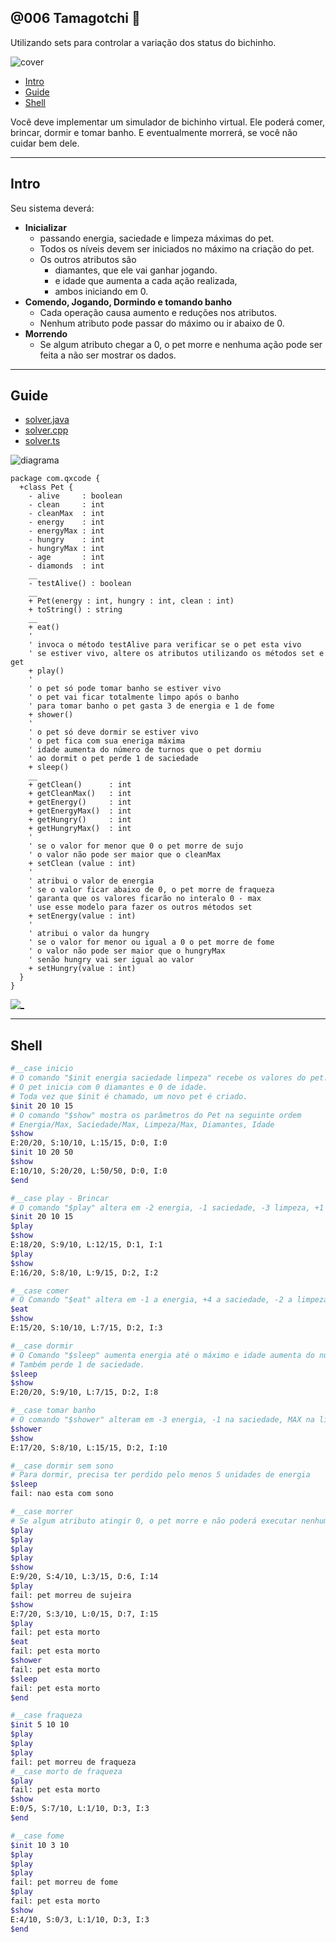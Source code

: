 ## @006 Tamagotchi 💎

Utilizando sets para controlar a variação dos status do bichinho.

![cover](https://raw.githubusercontent.com/qxcodepoo/arcade/master/base/006/cover.jpg)

[](toc)

- [Intro](#intro)
- [Guide](#guide)
- [Shell](#shell)
[](toc)

Você deve implementar um simulador de bichinho virtual. Ele poderá comer, brincar, dormir e tomar banho. E eventualmente morrerá, se você não cuidar bem dele.

***

## Intro

Seu sistema deverá:

- **Inicializar**
  - passando energia, saciedade e limpeza máximas do pet.
  - Todos os níveis devem ser iniciados no máximo na criação do pet.
  - Os outros atributos são
    - diamantes, que ele vai ganhar jogando.
    - e idade que aumenta a cada ação realizada,
    - ambos iniciando em 0.
- **Comendo, Jogando, Dormindo e tomando banho**
  - Cada operação causa aumento e reduções nos atributos.
  - Nenhum atributo pode passar do máximo ou ir abaixo de 0.
- **Morrendo**
  - Se algum atributo chegar a 0, o pet morre e nenhuma ação pode ser feita a não ser mostrar os dados.

***

## Guide

- [solver.java](https://raw.githubusercontent.com/qxcodepoo/arcade/master/base/006/.cache/draft.java)
- [solver.cpp](https://raw.githubusercontent.com/qxcodepoo/arcade/master/base/006/.cache/draft.cpp)
- [solver.ts](https://raw.githubusercontent.com/qxcodepoo/arcade/master/base/006/.cache/draft.ts)

![diagrama](https://raw.githubusercontent.com/qxcodepoo/arcade/master/base/006/diagrama.png)

[](load)[](https://raw.githubusercontent.com/qxcodepoo/arcade/master/base/006/diagrama.puml)[](plantuml:fenced:filter)

```plantuml
package com.qxcode {
  +class Pet {
    - alive     : boolean
    - clean     : int
    - cleanMax  : int
    - energy    : int
    - energyMax : int
    - hungry    : int
    - hungryMax : int
    - age       : int
    - diamonds  : int
    __
    - testAlive() : boolean
    __
    + Pet(energy : int, hungry : int, clean : int)
    + toString() : string
    __
    + eat()
    '
    ' invoca o método testAlive para verificar se o pet esta vivo
    ' se estiver vivo, altere os atributos utilizando os métodos set e get
    + play()
    '
    ' o pet só pode tomar banho se estiver vivo
    ' o pet vai ficar totalmente limpo após o banho
    ' para tomar banho o pet gasta 3 de energia e 1 de fome
    + shower()
    '
    ' o pet só deve dormir se estiver vivo
    ' o pet fica com sua eneriga máxima
    ' idade aumenta do número de turnos que o pet dormiu
    ' ao dormit o pet perde 1 de saciedade
    + sleep()
    __
    + getClean()      : int
    + getCleanMax()   : int
    + getEnergy()     : int
    + getEnergyMax()  : int
    + getHungry()     : int
    + getHungryMax()  : int
    ' 
    ' se o valor for menor que 0 o pet morre de sujo
    ' o valor não pode ser maior que o cleanMax
    + setClean (value : int)
    '
    ' atribui o valor de energia
    ' se o valor ficar abaixo de 0, o pet morre de fraqueza
    ' garanta que os valores ficarão no interalo 0 - max
    ' use esse modelo para fazer os outros métodos set
    + setEnergy(value : int)
    '
    ' atribui o valor da hungry
    ' se o valor for menor ou igual a 0 o pet morre de fome
    ' o valor não pode ser maior que o hungryMax
    ' senão hungry vai ser igual ao valor
    + setHungry(value : int)
  }
}
```

[](load)

[![_](https://raw.githubusercontent.com/qxcodepoo/arcade/master/base/006/../_images/resolucao.png)](https://youtu.be/X6SV1izH67w)

***

## Shell

```bash
#__case inicio
# O comando "$init energia saciedade limpeza" recebe os valores do pet.
# O pet inicia com 0 diamantes e 0 de idade.
# Toda vez que $init é chamado, um novo pet é criado.
$init 20 10 15
# O comando "$show" mostra os parâmetros do Pet na seguinte ordem
# Energia/Max, Saciedade/Max, Limpeza/Max, Diamantes, Idade
$show
E:20/20, S:10/10, L:15/15, D:0, I:0
$init 10 20 50
$show
E:10/10, S:20/20, L:50/50, D:0, I:0
$end
```

```bash
#__case play - Brincar 
# O comando "$play" altera em -2 energia, -1 saciedade, -3 limpeza, +1 diamante, +1 idade.
$init 20 10 15
$play
$show
E:18/20, S:9/10, L:12/15, D:1, I:1
$play
$show
E:16/20, S:8/10, L:9/15, D:2, I:2

#__case comer 
# O Comando "$eat" altera em -1 a energia, +4 a saciedade, -2 a limpeza, +0 diamantes,  +1 a idade
$eat
$show
E:15/20, S:10/10, L:7/15, D:2, I:3

#__case dormir
# O Comando "$sleep" aumenta energia até o máximo e idade aumenta do número de turnos que o pet dormiu.
# Também perde 1 de saciedade.
$sleep
$show
E:20/20, S:9/10, L:7/15, D:2, I:8

#__case tomar banho
# O comando "$shower" alteram em -3 energia, -1 na saciedade, MAX na limpeza, +0 diamantes, +2 na idade.
$shower
$show
E:17/20, S:8/10, L:15/15, D:2, I:10

#__case dormir sem sono
# Para dormir, precisa ter perdido pelo menos 5 unidades de energia
$sleep
fail: nao esta com sono

#__case morrer
# Se algum atributo atingir 0, o pet morre e não poderá executar nenhuma ação
$play
$play
$play
$play
$show
E:9/20, S:4/10, L:3/15, D:6, I:14
$play
fail: pet morreu de sujeira
$show
E:7/20, S:3/10, L:0/15, D:7, I:15
$play
fail: pet esta morto
$eat
fail: pet esta morto
$shower
fail: pet esta morto
$sleep
fail: pet esta morto
$end
```

```bash
#__case fraqueza
$init 5 10 10
$play
$play
$play
fail: pet morreu de fraqueza
#__case morto de fraqueza
$play
fail: pet esta morto
$show
E:0/5, S:7/10, L:1/10, D:3, I:3
$end
```

```bash
#__case fome
$init 10 3 10
$play
$play
$play
fail: pet morreu de fome
$play
fail: pet esta morto
$show
E:4/10, S:0/3, L:1/10, D:3, I:3
$end
```
